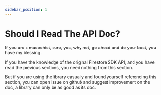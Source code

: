 ```yaml
---
sidebar_position: 1
---
```


# Should I Read The API Doc?

If you are a masochist, sure, yes, why not, go ahead and do your best, you have my blessing.

If you have the knowledge of the original Firestore SDK API, and you have read the previous sections, you need nothing from this section.

But if you are using the library casually and found yourself referencing this section, you can open issue on github and suggest improvement on the doc, a library can only be as good as its doc.
